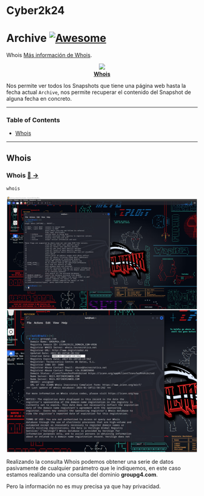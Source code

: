 # Cyber2k24

# Archive [![Awesome](https://awesome.re/badge.svg)](https://awesome.re)

Whois [Más información de Whois](https://web.archive.org/).

<p align="center">
  <img src="image/Screenshot_3.jpg" /><br />
  <strong><a href="https://web.archive.org/">Whois</a></strong>
</p>

Nos permite ver todos los Snapshots que tiene una página web hasta la fecha actual `Archive`, nos permite recuperar el contenido del Snapshot de alguna fecha en concreto.

---


### **Table of Contents**

- [Whois](#whois)

---


## Whois

### Whois [🔎 &#x2192;](https://www.kali.org/tools/whois/)

```
whois
```

<div align="center"><img src="image/Screenshot_1.png" alt="Example: Whois" width="500" /></div>

<div align="center"><img src="image/Screenshot_2.png" alt="Example: Whois" width="500" /></div>

Realizando la consulta Whois podemos obtener una serie de datos pasivamente de cualquier parámetro que le indiquemos, en este caso estamos realizando una consulta del dominio __groupg4.com__.

Pero la información no es muy precisa ya que hay privacidad.

